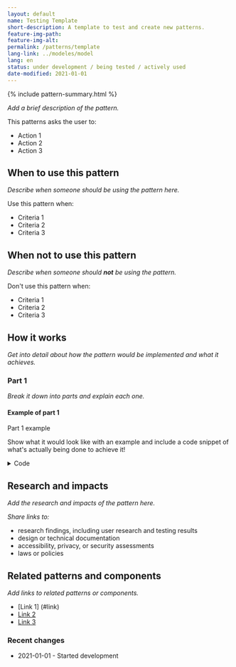 ```yaml
---
layout: default
name: Testing Template
short-description: A template to test and create new patterns.
feature-img-path: 
feature-img-alt: 
permalink: /patterns/template
lang-link: ../modeles/model
lang: en
status: under development / being tested / actively used
date-modified: 2021-01-01
---
```


{% include pattern-summary.html %}

_Add a brief description of the pattern._

This patterns asks the user to:

* Action 1
* Action 2
* Action 3

## When to use this pattern

_Describe when someone should be using the pattern here._

Use this pattern when:

* Criteria 1
* Criteria 2
* Criteria 3

## When not to use this pattern

_Describe when someone should **not** be using the pattern._

Don't use this pattern when:

* Criteria 1
* Criteria 2
* Criteria 3

## How it works

_Get into detail about how the pattern would be implemented and what it achieves._

### Part 1

_Break it down into parts and explain each one._

<section>
    <h4>Example of part 1</h4>
    <div class="panel panel-default pattern-demo">
        <div class="panel-body">
            <p class="h2 mrgn-tp-sm">Part 1 example</p>
            <p>Show what it would look like with an example and include a code snippet of what's actually being done to achieve it!</p>
        </div>
    </div>
    <details>
        <summary>Code</summary>
        <pre><code>&lt;h2>Part 1 example&lt;/h2>
&lt;p>Show what it would look like with an example and include a code snippet of what's actually being done to achieve it!&lt;/p></code></pre>
    </details>
</section>

## Research and impacts

_Add the research and impacts of the pattern here._

_Share links to:_

* research findings, including user research and testing results
* design or technical documentation
* accessibility, privacy, or security assessments
* laws or policies

## Related patterns and components

_Add links to related patterns or components._

* [Link 1] (#link)
* [Link 2](#link)
* [Link 3](#link)

### Recent changes

* 2021-01-01 - Started development
